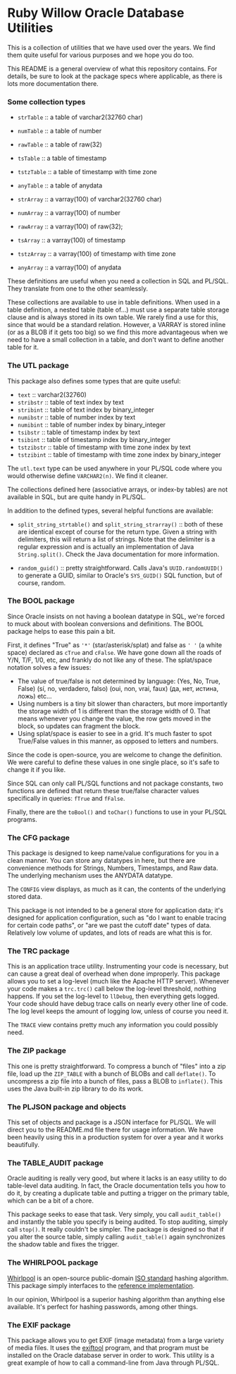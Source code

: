 # Ruby Willow Oracle Database Utilities

This is a collection of utilities that we have used over the years. 
We find them quite useful for various purposes and we hope you do too.

This README is a general overview of what this repository contains. For 
details, be sure to look at the package specs where applicable, as there 
is lots more documentation there.

### Some collection types

- `strTable` :: a table of varchar2(32760 char)
- `numTable` :: a table of number
- `rawTable` :: a table of raw(32)
- `tsTable` :: a table of timestamp
- `tstzTable` :: a table of timestamp with time zone
- `anyTable` :: a table of anydata

- `strArray` :: a varray(100) of varchar2(32760 char)
- `numArray` :: a varray(100) of number
- `rawArray` :: a varray(100) of raw(32);
- `tsArray` :: a varray(100) of timestamp
- `tstzArray` :: a varray(100) of timestamp with time zone
- `anyArray` :: a varray(100) of anydata

These definitions are useful when you need a collection in SQL and PL/SQL. 
They translate from one to the other seamlessly.

These collections are available to use in table definitions. When used in a 
table definition, a nested table (table of...) must use a separate table 
storage clause and is always stored in its own table. We rarely find a use 
for this, since that would be a standard relation. However, a VARRAY is stored 
inline (or as a BLOB if it gets too big) so we find this more advantageous 
when we need to have a small collection in a table, and don't want to 
define another table for it.

### The UTL package
This package also defines some types that are quite useful:

- `text` :: varchar2(32760)
- `stribstr` :: table of text index by text
- `stribint` :: table of text index by binary_integer
- `numibstr` :: table of number index by text
- `numibint` :: table of number index by binary_integer
- `tsibstr` :: table of timestamp index by text
- `tsibint` :: table of timestamp index by binary_integer
- `tstzibstr` :: table of timestamp with time zone index by text
- `tstzibint` :: table of timestamp with time zone index by binary_integer

The `utl.text` type can be used anywhere in your PL/SQL code where you would 
otherwise define `VARCHAR2(n)`. We find it cleaner.

The collections defined here (associative arrays, or index-by tables) are not 
available in SQL, but are quite handy in PL/SQL.

In addition to the defined types, several helpful functions are available:

- `split_string_strtable()` and `split_string_strarray()` :: both of these are 
   identical except of course for the return type. Given a string with 
   delimiters, this will return a list of strings. Note that the delimiter is 
   a regular expression and is actually an implementation of Java 
   `String.split()`. Check the Java documentation for more information.

- `random_guid()` :: pretty straightforward. Calls Java's `UUID.randomUUID()` 
   to generate a GUID, similar to Oracle's `SYS_GUID()` SQL function, but of 
   course, random.

### The BOOL package
Since Oracle insists on not having a boolean datatype in SQL, we're forced to 
muck about with boolean conversions and definitions. The BOOL package helps to 
ease this pain a bit.

First, it defines "True" as `'*'` (star/asterisk/splat) and false as `' '` (a 
white space) declared as `cTrue` and `cFalse`. We have gone down all the roads 
of Y/N, T/F, 1/0, etc, and frankly do not like any of these. 
The splat/space notation solves a few issues:

- The value of true/false is not determined by language: (Yes, No, True, False)
   (sí, no, verdadero, falso) (oui, non, vrai, faux) (да, нет, истина, ложь) etc...
- Using numbers is a tiny bit slower than characters, but more importantly the 
   storage width of 1 is different than the storage width of 0. That means 
   whenever you change the value, the row gets moved in the block, so updates 
   can fragment the block.
- Using splat/space is easier to see in a grid. It's much faster to spot
   True/False values in this manner, as opposed to letters and numbers.

Since the code is open-source, you are welcome to change the definition.
We were careful to define these values in one single place, so it's safe 
to change it if you like.

Since SQL can only call PL/SQL functions and not package constants, two 
functions are defined that return these true/false character values 
specifically in queries: `fTrue` and `fFalse`.

Finally, there are the `toBool()` and `toChar()` functions to use in 
your PL/SQL programs.

### The CFG package
This package is designed to keep name/value configurations for you in a clean 
manner. You can store any datatypes in here, but there are convenience methods 
for Strings, Numbers, Timestamps, and Raw data. The underlying mechanism uses 
the ANYDATA datatype.

The `CONFIG` view displays, as much as it can, the contents of the underlying 
stored data.

This package is not intended to be a general store for application data; it's 
designed for application configuration, such as "do I want to enable tracing 
for certain code paths", or "are we past the cutoff date" types of data. 
Relatively low volume of updates, and lots of reads are what this is for.

### The TRC package
This is an application trace utility. Instrumenting your code is necessary, 
but can cause a great deal of overhead when done improperly. This package 
allows you to set a log-level (much like the Apache HTTP server). Whenever 
your code makes a `trc.trc()` call below the log-level threshold, nothing 
happens. If you set the log-level to `llDebug`, then everything gets 
logged. Your code should have debug trace calls on nearly every other line 
of code. The log level keeps the amount of logging low, unless of course 
you need it.

The `TRACE` view contains pretty much any information you could possibly need.

### The ZIP package
This one is pretty straightforward. To compress a bunch of "files" into a zip 
file, load up the `ZIP_TABLE` with a bunch of BLOBs and call `deflate()`. 
To uncompress a zip file into a bunch of files, pass a BLOB to `inflate()`. 
This uses the Java built-in zip library to do its work.

### The PLJSON package and objects
This set of objects and package is a JSON interface for PL/SQL. We will direct 
you to the README.md file there for usage information. We have been heavily 
using this in a production system for over a year and it works beautifully.

### The TABLE_AUDIT package
Oracle auditing is really very good, but where it lacks is an easy utility to 
do table-level data auditing. In fact, the Oracle documentation tells you how 
to do it, by creating a duplicate table and putting a trigger on the primary 
table, which can be a bit of a chore.

This package seeks to ease that task. Very simply, you call `audit_table()` 
and instantly the table you specify is being audited. To stop auditing, 
simply call `stop()`. It really couldn't be simpler. The package is designed 
so that if you alter the source table, simply calling `audit_table()` again 
synchronizes the shadow table and fixes the trigger.

### The WHIRLPOOL package
[Whirlpool](http://en.wikipedia.org/wiki/Whirlpool_(cryptography)) is an open-source 
public-domain [ISO standard](http://www.iso.org/iso/catalogue_detail?csnumber=39876) 
hashing algorithm. This package simply interfaces to the 
[reference implementation](http://www.larc.usp.br/~pbarreto/WhirlpoolPage.html).

In our opinion, Whirlpool is a superior hashing algorithm than anything else 
available. It's perfect for hashing passwords, among other things.

### The EXIF package
This package allows you to get EXIF (image metadata) from a large variety of 
media files. It uses the [exiftool](http://www.sno.phy.queensu.ca/~phil/exiftool/) 
program, and that program must be installed on the Oracle database server in order 
to work. This utility is a great example of how to call a command-line from Java 
through PL/SQL.
